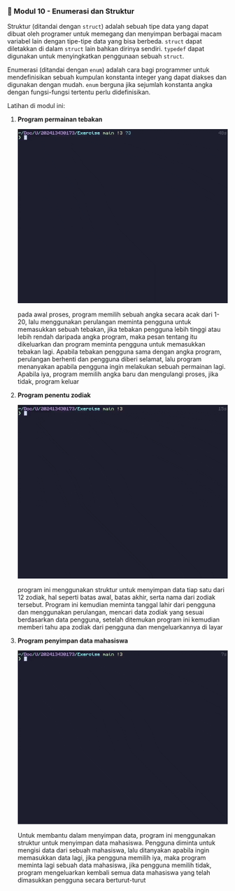 ### 🧱 Modul 10 - Enumerasi dan Struktur

Struktur (ditandai dengan `struct`) adalah sebuah tipe data yang dapat dibuat
oleh programer untuk memegang dan menyimpan berbagai macam variabel lain dengan
tipe-tipe data yang bisa berbeda. `struct` dapat diletakkan di dalam `struct`
lain bahkan dirinya sendiri. `typedef` dapat digunakan untuk menyingkatkan
penggunaan sebuah `struct`.

Enumerasi (ditandai dengan `enum`) adalah cara bagi programmer untuk
mendefinisikan sebuah kumpulan konstanta integer yang dapat diakses dan
digunakan dengan mudah. `enum` berguna jika sejumlah konstanta angka dengan
fungsi-fungsi tertentu perlu didefinisikan.

Latihan di modul ini:

1. **Program permainan tebakan**

   <div align='center'>
      <img src="/assets/Modul_10_Jobsheet_1.gif" width="540" />
   </div>

   pada awal proses, program memilih sebuah angka secara acak dari 1-20, lalu
   menggunakan perulangan meminta pengguna untuk memasukkan sebuah tebakan,
   jika tebakan pengguna lebih tinggi atau lebih rendah daripada angka program,
   maka pesan tentang itu dikeluarkan dan program meminta pengguna untuk
   memasukkan tebakan lagi. Apabila tebakan pengguna sama dengan angka program,
   perulangan berhenti dan pengguna diberi selamat, lalu program menanyakan
   apabila pengguna ingin melakukan sebuah permainan lagi. Apabila iya, program
   memilih angka baru dan mengulangi proses, jika tidak, program keluar

2. **Program penentu zodiak**

   <div align='center'>
      <img src="/assets/Modul_10_Jobsheet_2.gif" width="540" />
   </div>

   program ini menggunakan struktur untuk menyimpan data tiap satu dari 12
   zodiak, hal seperti batas awal, batas akhir, serta nama dari zodiak
   tersebut. Program ini kemudian meminta tanggal lahir dari pengguna dan
   menggunakan perulangan, mencari data zodiak yang sesuai berdasarkan data
   pengguna, setelah ditemukan program ini kemudian memberi tahu apa zodiak
   dari pengguna dan mengeluarkannya di layar

3. **Program penyimpan data mahasiswa**

   <div align='center'>
      <img src="/assets/Modul_10_Jobsheet_3.gif" width="540" />
   </div>

   Untuk membantu dalam menyimpan data, program ini menggunakan struktur untuk
   menyimpan data mahasiswa. Pengguna diminta untuk mengisi data dari sebuah
   mahasiswa, lalu ditanyakan apabila ingin memasukkan data lagi, jika pengguna
   memilih iya, maka program meminta lagi sebuah data mahasiswa, jika pengguna
   memilih tidak, program mengeluarkan kembali semua data mahasiswa yang telah
   dimasukkan pengguna secara berturut-turut

